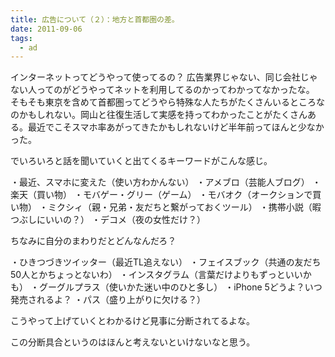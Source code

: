 ```yaml
---
title: 広告について（２）：地方と首都圏の差。
date: 2011-09-06
tags:
  - ad
---
```


インターネットってどうやって使ってるの？
広告業界じゃない、同じ会社じゃない人ってのがどうやってネットを利用してるのかってわかってなかったな。
そもそも東京を含めて首都圏ってどうやら特殊な人たちがたくさんいるところなのかもしれない。岡山と往復生活して実感を持ってわかったことがたくさんある。最近でこそスマホ率あがってきたかもしれないけど半年前ってほんと少なかった。

でいろいろと話を聞いていくと出てくるキーワードがこんな感じ。

・最近、スマホに変えた（使い方わかんない）
・アメブロ（芸能人ブログ）
・楽天（買い物）
・モバゲー・グリー（ゲーム）
・モバオク（オークションで買い物）
・ミクシィ（親・兄弟・友だちと繋がっておくツール）
・携帯小説（暇つぶしにいいの？）
・デコメ（夜の女性だけ？）

ちなみに自分のまわりだとどんなんだろ？

・ひきつづきツイッター（最近TL追えない）
・フェイスブック（共通の友だち50人とかちょっとないわ）
・インスタグラム（言葉だけよりもずっといいかも）
・グーグルプラス（使いかた迷い中のひと多し）
・iPhone 5どうよ？いつ発売されるよ？
・パス（盛り上がりに欠ける？）

こうやって上げていくとわかるけど見事に分断されてるよな。

この分断具合というのはほんと考えないといけないなと思う。